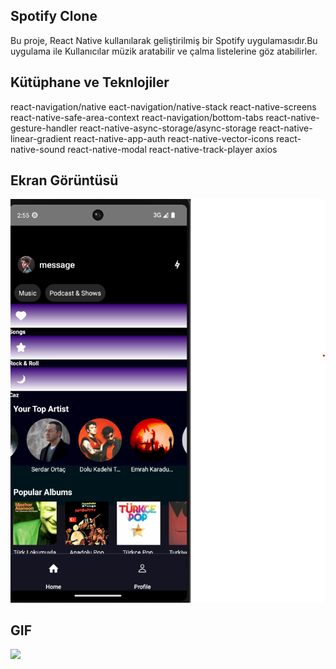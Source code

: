 ## Spotify Clone

Bu proje, React Native kullanılarak geliştirilmiş bir Spotify uygulamasıdır.Bu uygulama ile Kullanıcılar müzik aratabilir ve çalma listelerine göz atabilirler. 

## Kütüphane ve Teknlojiler

react-navigation/native
eact-navigation/native-stack
react-native-screens react-native-safe-area-context
react-navigation/bottom-tabs
react-native-gesture-handler
react-native-async-storage/async-storage
react-native-linear-gradient
react-native-app-auth
react-native-vector-icons
react-native-sound
react-native-modal
react-native-track-player
axios

## Ekran Görüntüsü

![](/assets/react%20spotify.png)

  
## GIF

![](/assets/react%20spotify.gif)



